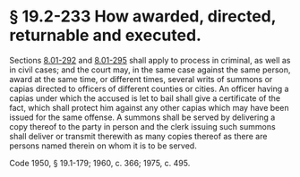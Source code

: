 # § 19.2-233 How awarded, directed, returnable and executed.

<p>Sections <a href='http://law.lis.virginia.gov/vacode/8.01-292/'>8.01-292</a> and <a href='http://law.lis.virginia.gov/vacode/8.01-295/'>8.01-295</a> shall apply to process in criminal, as well as in civil cases; and the court may, in the same case against the same person, award at the same time, or different times, several writs of summons or capias directed to officers of different counties or cities. An officer having a capias under which the accused is let to bail shall give a certificate of the fact, which shall protect him against any other capias which may have been issued for the same offense. A summons shall be served by delivering a copy thereof to the party in person and the clerk issuing such summons shall deliver or transmit therewith as many copies thereof as there are persons named therein on whom it is to be served.</p><p>Code 1950, § 19.1-179; 1960, c. 366; 1975, c. 495.</p>